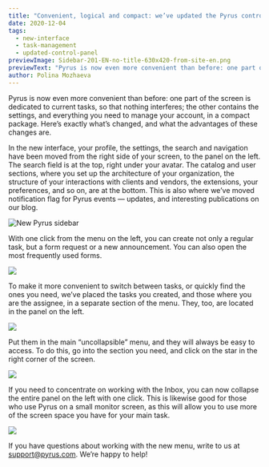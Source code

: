 ```yaml
---
title: "Convenient, logical and compact: we’ve updated the Pyrus control panel"
date: 2020-12-04
tags:
  - new-interface
  - task-management
  - updated-control-panel
previewImage: Sidebar-201-EN-no-title-630x420-from-site-en.png
previewText: "Pyrus is now even more convenient than before: one part of the screen is dedicated to current tasks, so that nothing interferes; the other contains the settings, and everything you need to manage your account, in a compact package. Here’s exactly what’s changed, and what the advantages of these changes are."
author: Polina Mozhaeva
---
```

Pyrus is now even more convenient than before: one part of the screen is dedicated to current tasks, so that nothing interferes; the other contains the settings, and everything you need to manage your account, in a compact package. Here’s exactly what’s changed, and what the advantages of these changes are.

In the new interface, your profile, the settings, the search and navigation have been moved from the right side of your screen, to the panel on the left. The search field is at the top, right under your avatar. The catalog and user sections, where you set up the architecture of your organization, the structure of your interactions with clients and vendors, the extensions, your preferences, and so on, are at the bottom. This is also where we’ve moved notification flag for Pyrus events — updates, and interesting publications on our blog.

![New Pyrus sidebar](Sidebar-201-EN.webp)

With one click from the menu on the left, you can create not only a regular task, but a form request or a new announcement. You can also open the most frequently used forms.

![](new_task.webp)

To make it more convenient to switch between tasks, or quickly find the ones you need, we’ve placed the tasks you created, and those where you are the assignee, in a separate section of the menu. They, too, are located in the panel on the left.

![](for_me_task.webp)

Put them in the main “uncollapsible” menu, and they will always be easy to access. To do this, go into the section you need, and click on the star in the right corner of the screen.

![](star.webp)

If you need to concentrate on working with the Inbox, you can now collapse the entire panel on the left with one click. This is likewise good for those who use Pyrus on a small monitor screen, as this will allow you to use more of the screen space you have for your main task.

![](collapse.webp)

If you have questions about working with the new menu, write to us at [support@pyrus.com](mailto:support@pyrus.com). We’re happy to help!
